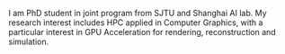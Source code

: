 I am PhD student in joint program from SJTU and Shanghai AI lab. My research interest includes HPC applied in Computer Graphics, with a particular interest in GPU Acceleration for rendering, reconstruction and simulation.
